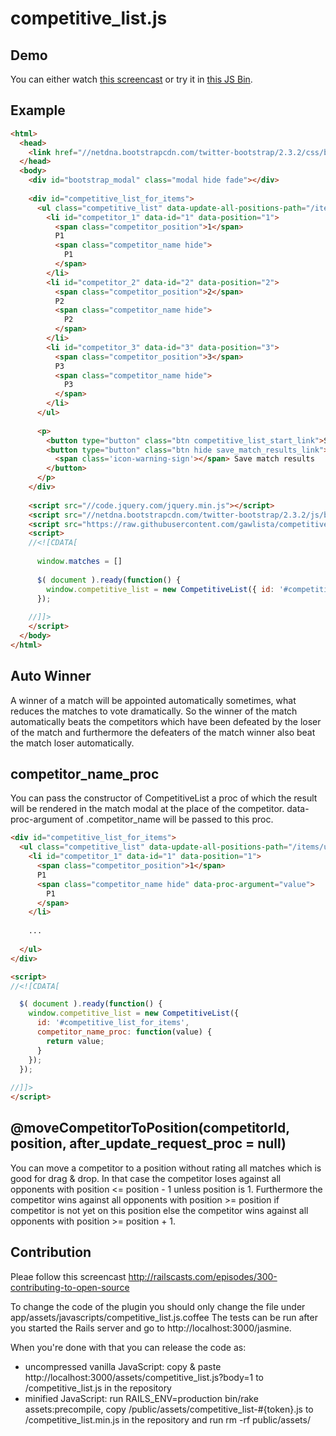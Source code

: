 # competitive_list.js

## Demo

You can either watch [this screencast](https://www.youtube.com/watch?v=UlXJoYn_dek) or try it in [this JS Bin](http://jsbin.com/zobaqa/1/).

## Example

```html
<html>
  <head>
    <link href="//netdna.bootstrapcdn.com/twitter-bootstrap/2.3.2/css/bootstrap-combined.min.css" rel="stylesheet" type="text/css" />
  </head>
  <body>
    <div id="bootstrap_modal" class="modal hide fade"></div>
    
    <div id="competitive_list_for_items">    
      <ul class="competitive_list" data-update-all-positions-path="/items/update_all">
        <li id="competitor_1" data-id="1" data-position="1">
          <span class="competitor_position">1</span>
          P1
          <span class="competitor_name hide">
            P1
          </span>
        </li>
        <li id="competitor_2" data-id="2" data-position="2">
          <span class="competitor_position">2</span>
          P2
          <span class="competitor_name hide">
            P2
          </span>
        </li>
        <li id="competitor_3" data-id="3" data-position="3">
          <span class="competitor_position">3</span>
          P3
          <span class="competitor_name hide">
            P3
          </span>
        </li>
      </ul>
      
      <p>
        <button type="button" class="btn competitive_list_start_link">Sort by round-robin tournament</button>
        <button type="button" class="btn hide save_match_results_link">
          <span class='icon-warning-sign'></span> Save match results
        </button>
      </p>
    </div>
    
    <script src="//code.jquery.com/jquery.min.js"></script>
    <script src="//netdna.bootstrapcdn.com/twitter-bootstrap/2.3.2/js/bootstrap.min.js"></script>
    <script src="https://raw.githubusercontent.com/gawlista/competitive_list.js/master/competitive_list.min.js"></script>
    <script>
    //<![CDATA[
    
      window.matches = []
    
      $( document ).ready(function() {
        window.competitive_list = new CompetitiveList({ id: '#competitive_list_for_items' });
      });
      
    //]]>
    </script>
  </body>
</html>
```

## Auto Winner

A winner of a match will be appointed automatically sometimes, what reduces the matches to vote dramatically.
So the winner of the match automatically beats the competitors which have been defeated by the loser of the match and furthermore the defeaters of the match winner also beat the match loser automatically.

## competitor_name_proc

You can pass the constructor of CompetitiveList a proc of which the result will be rendered in the match modal at the place of the competitor.
data-proc-argument of .competitor_name will be passed to this proc.

```html
<div id="competitive_list_for_items">    
  <ul class="competitive_list" data-update-all-positions-path="/items/update_all">
    <li id="competitor_1" data-id="1" data-position="1">
      <span class="competitor_position">1</span>
      P1
      <span class="competitor_name hide" data-proc-argument="value">
        P1
      </span>
    </li>
    
    ...
    
  </ul>
</div>

<script>
//<![CDATA[

  $( document ).ready(function() {
    window.competitive_list = new CompetitiveList({
      id: '#competitive_list_for_items',
      competitor_name_proc: function(value) {
        return value;
      }
    });
  });
  
//]]>
</script>
```

## @moveCompetitorToPosition(competitorId, position, after_update_request_proc = null)

You can move a competitor to a position without rating all matches which is good for drag & drop.
In that case the competitor loses against all opponents with position <= position - 1 unless position is 1.
Furthermore the competitor wins against all opponents with position >= position if competitor is not yet on this position else the competitor wins against all opponents with position >= position + 1.

## Contribution

Pleae follow this screencast http://railscasts.com/episodes/300-contributing-to-open-source

To change the code of the plugin you should only change the file under app/assets/javascripts/competitive_list.js.coffee
The tests can be run after you started the Rails server and go to http://localhost:3000/jasmine.

When you're done with that you can release the code as:

* uncompressed vanilla JavaScript: copy & paste http://localhost:3000/assets/competitive_list.js?body=1 to /competitive_list.js in the repository
* minified JavaScript: run RAILS_ENV=production bin/rake assets:precompile, copy /public/assets/competitive_list-#{token}.js to /competitive_list.min.js in the repository and run rm -rf public/assets/
